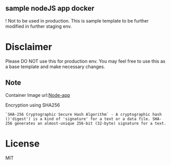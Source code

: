 ## sample nodeJS app docker

! Not to be used in production. This is sample template to be further modified in further staging env.

# Disclaimer
Please DO NOT use this for production env. You may feel free to use this as a base template and make necessary changes.

## Note
Container Image url:[Node-app](https://hub.docker.com/r/jningtho/node-app/)

Encryption using SHA256

```
`SHA-256 Cryptographic Secure Hash Algorithm` - A cryptographic hash ()'digest') is a kind of 'signature' for a text or a data file. SHA-256 generates an almost-unique 256-bit (32-byte) signature for a text.

```

# License
MIT
